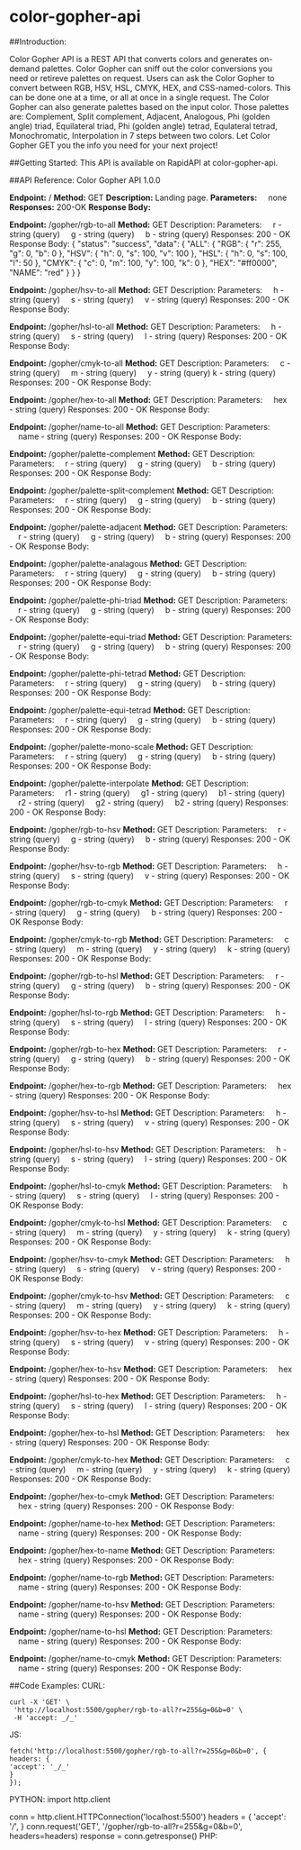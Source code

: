 # color-gopher-api

##Introduction:

Color Gopher API is a REST API that converts colors and generates on-demand palettes. Color Gopher can sniff out the color conversions you need or retireve palettes on request. Users can ask the Color Gopher to convert between RGB, HSV, HSL, CMYK, HEX, and CSS-named-colors. This can be done one at a time, or all at once in a single request. The Color Gopher can also generate palettes based on the input color. Those palettes are: Complement, Split complement, Adjacent, Analogous, Phi (golden angle) triad, Equilateral triad, Phi (golden angle) tetrad, Equlateral tetrad, Monochromatic, Interpolation in 7 steps between two colors. Let Color Gopher GET you the info you need for your next project!

##Getting Started:
This API is available on RapidAPI at color-gopher-api.

##API Reference:
Color Gopher API
1.0.0

**Endpoint:** /
**Method:** GET
**Description:** Landing page.
**Parameters:**
&nbsp;&nbsp;&nbsp;&nbsp;none
**Responses:** 200-OK
**Response Body:**

**Endpoint:** /gopher/rgb-to-all
**Method:** GET
Description:
Parameters:
&nbsp;&nbsp;&nbsp;&nbsp;r - string (query)
&nbsp;&nbsp;&nbsp;&nbsp;g - string (query)
&nbsp;&nbsp;&nbsp;&nbsp;b - string (query)
Responses:
200 - OK
Response Body:
{
"status": "success",
"data": {
"ALL": {
"RGB": {
"r": 255,
"g": 0,
"b": 0
},
"HSV": {
"h": 0,
"s": 100,
"v": 100
},
"HSL": {
"h": 0,
"s": 100,
"l": 50
},
"CMYK": {
"c": 0,
"m": 100,
"y": 100,
"k": 0
},
"HEX": "#ff0000",
"NAME": "red"
}
}
}

**Endpoint:** /gopher/hsv-to-all
**Method:** GET
Description:
Parameters:
&nbsp;&nbsp;&nbsp;&nbsp;h - string (query)
&nbsp;&nbsp;&nbsp;&nbsp;s - string (query)
&nbsp;&nbsp;&nbsp;&nbsp;v - string (query)
Responses:
200 - OK
Response Body:

**Endpoint:** /gopher/hsl-to-all
**Method:** GET
Description:
Parameters:
&nbsp;&nbsp;&nbsp;&nbsp;h - string (query)
&nbsp;&nbsp;&nbsp;&nbsp;s - string (query)
&nbsp;&nbsp;&nbsp;&nbsp;l - string (query)
Responses:
200 - OK
Response Body:

**Endpoint:** /gopher/cmyk-to-all
**Method:** GET
Description:
Parameters:
&nbsp;&nbsp;&nbsp;&nbsp;c - string (query)
&nbsp;&nbsp;&nbsp;&nbsp;m - string (query)
&nbsp;&nbsp;&nbsp;&nbsp;y - string (query)
k - string (query)
Responses:
200 - OK
Response Body:

**Endpoint:** /gopher/hex-to-all
**Method:** GET
Description:
Parameters:
&nbsp;&nbsp;&nbsp;&nbsp;hex - string (query)
Responses:
200 - OK
Response Body:

**Endpoint:** /gopher/name-to-all
**Method:** GET
Description:
Parameters:
&nbsp;&nbsp;&nbsp;&nbsp;name - string (query)
Responses:
200 - OK
Response Body:

**Endpoint:** /gopher/palette-complement
**Method:** GET
Description:
Parameters:
&nbsp;&nbsp;&nbsp;&nbsp;r - string (query)
&nbsp;&nbsp;&nbsp;&nbsp;g - string (query)
&nbsp;&nbsp;&nbsp;&nbsp;b - string (query)
Responses:
200 - OK
Response Body:

**Endpoint:** /gopher/palette-split-complement
**Method:** GET
Description:
Parameters:
&nbsp;&nbsp;&nbsp;&nbsp;r - string (query)
&nbsp;&nbsp;&nbsp;&nbsp;g - string (query)
&nbsp;&nbsp;&nbsp;&nbsp;b - string (query)
Responses:
200 - OK
Response Body:

**Endpoint:** /gopher/palette-adjacent
**Method:** GET
Description:
Parameters:
&nbsp;&nbsp;&nbsp;&nbsp;r - string (query)
&nbsp;&nbsp;&nbsp;&nbsp;g - string (query)
&nbsp;&nbsp;&nbsp;&nbsp;b - string (query)
Responses:
200 - OK
Response Body:

**Endpoint:** /gopher/palette-analagous
**Method:** GET
Description:
Parameters:
&nbsp;&nbsp;&nbsp;&nbsp;r - string (query)
&nbsp;&nbsp;&nbsp;&nbsp;g - string (query)
&nbsp;&nbsp;&nbsp;&nbsp;b - string (query)
Responses:
200 - OK
Response Body:

**Endpoint:** /gopher/palette-phi-triad
**Method:** GET
Description:
Parameters:
&nbsp;&nbsp;&nbsp;&nbsp;r - string (query)
&nbsp;&nbsp;&nbsp;&nbsp;g - string (query)
&nbsp;&nbsp;&nbsp;&nbsp;b - string (query)
Responses:
200 - OK
Response Body:

**Endpoint:** /gopher/palette-equi-triad
**Method:** GET
Description:
Parameters:
&nbsp;&nbsp;&nbsp;&nbsp;r - string (query)
&nbsp;&nbsp;&nbsp;&nbsp;g - string (query)
&nbsp;&nbsp;&nbsp;&nbsp;b - string (query)
Responses:
200 - OK
Response Body:

**Endpoint:** /gopher/palette-phi-tetrad
**Method:** GET
Description:
Parameters:
&nbsp;&nbsp;&nbsp;&nbsp;r - string (query)
&nbsp;&nbsp;&nbsp;&nbsp;g - string (query)
&nbsp;&nbsp;&nbsp;&nbsp;b - string (query)
Responses:
200 - OK
Response Body:

**Endpoint:** /gopher/palette-equi-tetrad
**Method:** GET
Description:
Parameters:
&nbsp;&nbsp;&nbsp;&nbsp;r - string (query)
&nbsp;&nbsp;&nbsp;&nbsp;g - string (query)
&nbsp;&nbsp;&nbsp;&nbsp;b - string (query)
Responses:
200 - OK
Response Body:

**Endpoint:** /gopher/palette-mono-scale
**Method:** GET
Description:
Parameters:
&nbsp;&nbsp;&nbsp;&nbsp;r - string (query)
&nbsp;&nbsp;&nbsp;&nbsp;g - string (query)
&nbsp;&nbsp;&nbsp;&nbsp;b - string (query)
Responses:
200 - OK
Response Body:

**Endpoint:** /gopher/palette-interpolate
**Method:** GET
Description:
Parameters:
&nbsp;&nbsp;&nbsp;&nbsp;r1 - string (query)
&nbsp;&nbsp;&nbsp;&nbsp;g1 - string (query)
&nbsp;&nbsp;&nbsp;&nbsp;b1 - string (query)
&nbsp;&nbsp;&nbsp;&nbsp;r2 - string (query)
&nbsp;&nbsp;&nbsp;&nbsp;g2 - string (query)
&nbsp;&nbsp;&nbsp;&nbsp;b2 - string (query)
Responses:
200 - OK
Response Body:

**Endpoint:** /gopher/rgb-to-hsv
**Method:** GET
Description:
Parameters:
&nbsp;&nbsp;&nbsp;&nbsp;r - string (query)
&nbsp;&nbsp;&nbsp;&nbsp;g - string (query)
&nbsp;&nbsp;&nbsp;&nbsp;b - string (query)
Responses:
200 - OK
Response Body:

**Endpoint:** /gopher/hsv-to-rgb
**Method:** GET
Description:
Parameters:
&nbsp;&nbsp;&nbsp;&nbsp;h - string (query)
&nbsp;&nbsp;&nbsp;&nbsp;s - string (query)
&nbsp;&nbsp;&nbsp;&nbsp;v - string (query)
Responses:
200 - OK
Response Body:

**Endpoint:** /gopher/rgb-to-cmyk
**Method:** GET
Description:
Parameters:
&nbsp;&nbsp;&nbsp;&nbsp;r - string (query)
&nbsp;&nbsp;&nbsp;&nbsp;g - string (query)
&nbsp;&nbsp;&nbsp;&nbsp;b - string (query)
Responses:
200 - OK
Response Body:

**Endpoint:** /gopher/cmyk-to-rgb
**Method:** GET
Description:
Parameters:
&nbsp;&nbsp;&nbsp;&nbsp;c - string (query)
&nbsp;&nbsp;&nbsp;&nbsp;m - string (query)
&nbsp;&nbsp;&nbsp;&nbsp;y - string (query)
&nbsp;&nbsp;&nbsp;&nbsp;k - string (query)
Responses:
200 - OK
Response Body:

**Endpoint:** /gopher/rgb-to-hsl
**Method:** GET
Description:
Parameters:
&nbsp;&nbsp;&nbsp;&nbsp;r - string (query)
&nbsp;&nbsp;&nbsp;&nbsp;g - string (query)
&nbsp;&nbsp;&nbsp;&nbsp;b - string (query)
Responses:
200 - OK
Response Body:

**Endpoint:** /gopher/hsl-to-rgb
**Method:** GET
Description:
Parameters:
&nbsp;&nbsp;&nbsp;&nbsp;h - string (query)
&nbsp;&nbsp;&nbsp;&nbsp;s - string (query)
&nbsp;&nbsp;&nbsp;&nbsp;l - string (query)
Responses:
200 - OK
Response Body:

**Endpoint:** /gopher/rgb-to-hex
**Method:** GET
Description:
Parameters:
&nbsp;&nbsp;&nbsp;&nbsp;r - string (query)
&nbsp;&nbsp;&nbsp;&nbsp;g - string (query)
&nbsp;&nbsp;&nbsp;&nbsp;b - string (query)
Responses:
200 - OK
Response Body:

**Endpoint:** /gopher/hex-to-rgb
**Method:** GET
Description:
Parameters:
&nbsp;&nbsp;&nbsp;&nbsp;hex - string (query)
Responses:
200 - OK
Response Body:

**Endpoint:** /gopher/hsv-to-hsl
**Method:** GET
Description:
Parameters:
&nbsp;&nbsp;&nbsp;&nbsp;h - string (query)
&nbsp;&nbsp;&nbsp;&nbsp;s - string (query)
&nbsp;&nbsp;&nbsp;&nbsp;v - string (query)
Responses:
200 - OK
Response Body:

**Endpoint:** /gopher/hsl-to-hsv
**Method:** GET
Description:
Parameters:
&nbsp;&nbsp;&nbsp;&nbsp;h - string (query)
&nbsp;&nbsp;&nbsp;&nbsp;s - string (query)
&nbsp;&nbsp;&nbsp;&nbsp;l - string (query)
Responses:
200 - OK
Response Body:

**Endpoint:** /gopher/hsl-to-cmyk
**Method:** GET
Description:
Parameters:
&nbsp;&nbsp;&nbsp;&nbsp;h - string (query)
&nbsp;&nbsp;&nbsp;&nbsp;s - string (query)
&nbsp;&nbsp;&nbsp;&nbsp;l - string (query)
Responses:
200 - OK
Response Body:

**Endpoint:** /gopher/cmyk-to-hsl
**Method:** GET
Description:
Parameters:
&nbsp;&nbsp;&nbsp;&nbsp;c - string (query)
&nbsp;&nbsp;&nbsp;&nbsp;m - string (query)
&nbsp;&nbsp;&nbsp;&nbsp;y - string (query)
&nbsp;&nbsp;&nbsp;&nbsp;k - string (query)
Responses:
200 - OK
Response Body:

**Endpoint:** /gopher/hsv-to-cmyk
**Method:** GET
Description:
Parameters:
&nbsp;&nbsp;&nbsp;&nbsp;h - string (query)
&nbsp;&nbsp;&nbsp;&nbsp;s - string (query)
&nbsp;&nbsp;&nbsp;&nbsp;v - string (query)
Responses:
200 - OK
Response Body:

**Endpoint:** /gopher/cmyk-to-hsv
**Method:** GET
Description:
Parameters:
&nbsp;&nbsp;&nbsp;&nbsp;c - string (query)
&nbsp;&nbsp;&nbsp;&nbsp;m - string (query)
&nbsp;&nbsp;&nbsp;&nbsp;y - string (query)
&nbsp;&nbsp;&nbsp;&nbsp;k - string (query)
Responses:
200 - OK
Response Body:

**Endpoint:** /gopher/hsv-to-hex
**Method:** GET
Description:
Parameters:
&nbsp;&nbsp;&nbsp;&nbsp;h - string (query)
&nbsp;&nbsp;&nbsp;&nbsp;s - string (query)
&nbsp;&nbsp;&nbsp;&nbsp;v - string (query)
Responses:
200 - OK
Response Body:

**Endpoint:** /gopher/hex-to-hsv
**Method:** GET
Description:
Parameters:
&nbsp;&nbsp;&nbsp;&nbsp;hex - string (query)
Responses:
200 - OK
Response Body:

**Endpoint:** /gopher/hsl-to-hex
**Method:** GET
Description:
Parameters:
&nbsp;&nbsp;&nbsp;&nbsp;h - string (query)
&nbsp;&nbsp;&nbsp;&nbsp;s - string (query)
&nbsp;&nbsp;&nbsp;&nbsp;l - string (query)
Responses:
200 - OK
Response Body:

**Endpoint:** /gopher/hex-to-hsl
**Method:** GET
Description:
Parameters:
&nbsp;&nbsp;&nbsp;&nbsp;hex - string (query)
Responses:
200 - OK
Response Body:

**Endpoint:** /gopher/cmyk-to-hex
**Method:** GET
Description:
Parameters:
&nbsp;&nbsp;&nbsp;&nbsp;c - string (query)
&nbsp;&nbsp;&nbsp;&nbsp;m - string (query)
&nbsp;&nbsp;&nbsp;&nbsp;y - string (query)
&nbsp;&nbsp;&nbsp;&nbsp;k - string (query)
Responses:
200 - OK
Response Body:

**Endpoint:** /gopher/hex-to-cmyk
**Method:** GET
Description:
Parameters:
&nbsp;&nbsp;&nbsp;&nbsp;hex - string (query)
Responses:
200 - OK
Response Body:

**Endpoint:** /gopher/name-to-hex
**Method:** GET
Description:
Parameters:
&nbsp;&nbsp;&nbsp;&nbsp;name - string (query)
Responses:
200 - OK
Response Body:

**Endpoint:** /gopher/hex-to-name
**Method:** GET
Description:
Parameters:
&nbsp;&nbsp;&nbsp;&nbsp;hex - string (query)
Responses:
200 - OK
Response Body:

**Endpoint:** /gopher/name-to-rgb
**Method:** GET
Description:
Parameters:
&nbsp;&nbsp;&nbsp;&nbsp;name - string (query)
Responses:
200 - OK
Response Body:

**Endpoint:** /gopher/name-to-hsv
**Method:** GET
Description:
Parameters:
&nbsp;&nbsp;&nbsp;&nbsp;name - string (query)
Responses:
200 - OK
Response Body:

**Endpoint:** /gopher/name-to-hsl
**Method:** GET
Description:
Parameters:
&nbsp;&nbsp;&nbsp;&nbsp;name - string (query)
Responses:
200 - OK
Response Body:

**Endpoint:** /gopher/name-to-cmyk
**Method:** GET
Description:
Parameters:
&nbsp;&nbsp;&nbsp;&nbsp;name - string (query)
Responses:
200 - OK
Response Body:

##Code Examples:
CURL:

```
curl -X 'GET' \
 'http://localhost:5500/gopher/rgb-to-all?r=255&g=0&b=0' \
 -H 'accept: _/_'
```

JS:

```
fetch('http://localhost:5500/gopher/rgb-to-all?r=255&g=0&b=0', {
headers: {
'accept': '_/_'
}
});
```

PYTHON:
import http.client

conn = http.client.HTTPConnection('localhost:5500')
headers = {
'accept': '_/_',
}
conn.request('GET', '/gopher/rgb-to-all?r=255&g=0&b=0', headers=headers)
response = conn.getresponse()
PHP:

<?php
$ch = curl_init();
curl_setopt($ch, CURLOPT_URL, 'http://localhost:5500/gopher/rgb-to-all?r=255&g=0&b=0');
curl_setopt($ch, CURLOPT_RETURNTRANSFER, true);
curl_setopt($ch, CURLOPT_CUSTOMREQUEST, 'GET');
curl_setopt($ch, CURLOPT_HTTPHEADER, [
    'accept: */*',
]);

$response = curl_exec($ch);

curl_close($ch);

##Glossary:
Adjacent Palette
Analogous Palette
Complementary Palette
CSS named color
CMYK
Equilateral Tetrad Palette
Equilateral Triad Palette
HEX
HSL
HSV
Interpolation
Monochromatic Palette
Phi Tetrad Palette
Phi Triad Palette
RGB
Split Complemenetary Palette
